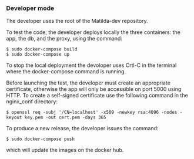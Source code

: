 ### Developer mode

The developer uses the root of the Matilda-dev repository.

To test the code, the developer deploys locally the three containers: the app, the db, and the proxy, using the command:

	$ sudo docker-compose build
    $ sudo docker-compose up
    
To stop the local deployment the devoloper uses Crtl-C in the terminal where the docker-compose command is running.
    
Before launching the test, the developer must create an appropriate certificate, otherwise the app will only be accessible on port 5000 using HTTP. To create a self-signed certificate use the following command in the nginx_conf directory:

	$ openssl req -subj '/CN=localhost' -x509 -newkey rsa:4096 -nodes -keyout key.pem -out cert.pem -days 365

To produce a new release, the developer issues the command:

    $ sudo docker-compose push
    
which will update the images on the docker hub.

